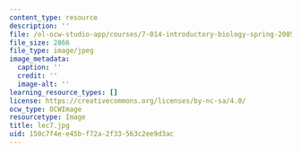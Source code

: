 ```yaml
---
content_type: resource
description: ''
file: /ol-ocw-studio-app/courses/7-014-introductory-biology-spring-2005/150c7f4ee45bf72a2f33563c2ee9d3ac_lec7.jpg
file_size: 2866
file_type: image/jpeg
image_metadata:
  caption: ''
  credit: ''
  image-alt: ''
learning_resource_types: []
license: https://creativecommons.org/licenses/by-nc-sa/4.0/
ocw_type: OCWImage
resourcetype: Image
title: lec7.jpg
uid: 150c7f4e-e45b-f72a-2f33-563c2ee9d3ac
---
```


